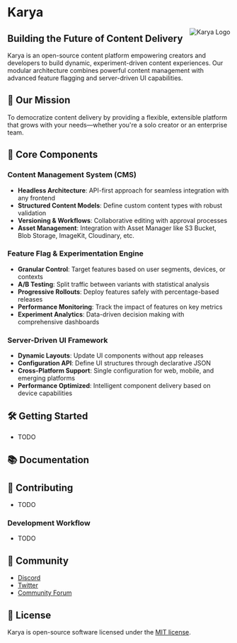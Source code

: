 # Karya

<img src="/logo.svg" alt="Karya Logo" align="right" />

## Building the Future of Content Delivery

Karya is an open-source content platform empowering creators and developers to build dynamic, experiment-driven content experiences. Our modular architecture combines powerful content management with advanced feature flagging and server-driven UI capabilities.

## 🚀 Our Mission

To democratize content delivery by providing a flexible, extensible platform that grows with your needs—whether you're a solo creator or an enterprise team.

## 🧩 Core Components

### Content Management System (CMS)
- **Headless Architecture**: API-first approach for seamless integration with any frontend
- **Structured Content Models**: Define custom content types with robust validation
- **Versioning & Workflows**: Collaborative editing with approval processes
- **Asset Management**: Integration with Asset Manager like S3 Bucket, Blob Storage, ImageKit, Cloudinary, etc.

### Feature Flag & Experimentation Engine
- **Granular Control**: Target features based on user segments, devices, or contexts
- **A/B Testing**: Split traffic between variants with statistical analysis
- **Progressive Rollouts**: Deploy features safely with percentage-based releases
- **Performance Monitoring**: Track the impact of features on key metrics
- **Experiment Analytics**: Data-driven decision making with comprehensive dashboards

### Server-Driven UI Framework
- **Dynamic Layouts**: Update UI components without app releases
- **Configuration API**: Define UI structures through declarative JSON
- **Cross-Platform Support**: Single configuration for web, mobile, and emerging platforms
- **Performance Optimized**: Intelligent component delivery based on device capabilities

## 🛠️ Getting Started

- TODO

## 📚 Documentation

<!---
Comprehensive documentation is available at [docs.karya.io](https://docs.karya.io)

- [Quick Start Guide](https://docs.karya.dev/quick-start)
- [Architecture Overview](https://docs.karya.dev/architecture)
- [API Reference](https://docs.karya.dev/api)
- [UI Component Catalog](https://docs.karya.dev/components)
--->

## 🤝 Contributing

- TODO

### Development Workflow

- TODO

## 💬 Community

- [Discord](https://discord.gg/karya)
- [Twitter](https://twitter.com/karya_platform)
- [Community Forum](https://community.karya.io)

## 📃 License

Karya is open-source software licensed under the [MIT license](LICENSE).
